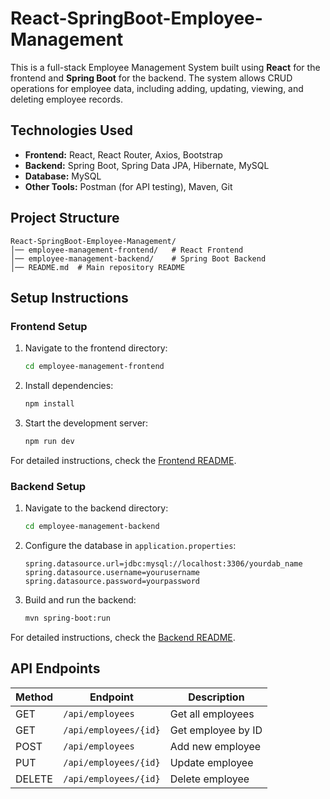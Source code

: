# React-SpringBoot-Employee-Management

This is a full-stack Employee Management System built using **React** for the frontend and **Spring Boot** for the backend. The system allows CRUD operations for employee data, including adding, updating, viewing, and deleting employee records.

## Technologies Used

- **Frontend:** React, React Router, Axios, Bootstrap
- **Backend:** Spring Boot, Spring Data JPA, Hibernate, MySQL
- **Database:** MySQL
- **Other Tools:** Postman (for API testing), Maven, Git

## Project Structure

```
React-SpringBoot-Employee-Management/
│── employee-management-frontend/   # React Frontend
│── employee-management-backend/    # Spring Boot Backend
│── README.md  # Main repository README
```

## Setup Instructions

### Frontend Setup
1. Navigate to the frontend directory:
   ```sh
   cd employee-management-frontend
   ```
2. Install dependencies:
   ```sh
   npm install
   ```
3. Start the development server:
   ```sh
   npm run dev
   ```

For detailed instructions, check the [Frontend README](employee-management-frontend/README.md).

### Backend Setup
1. Navigate to the backend directory:
   ```sh
   cd employee-management-backend
   ```
2. Configure the database in `application.properties`:
   ```properties
   spring.datasource.url=jdbc:mysql://localhost:3306/yourdab_name
   spring.datasource.username=yourusername
   spring.datasource.password=yourpassword
   ```
3. Build and run the backend:
   ```sh
   mvn spring-boot:run
   ```

For detailed instructions, check the [Backend README](employee-management-backend/README.md).

## API Endpoints
| Method | Endpoint | Description |
|--------|---------|-------------|
| GET | `/api/employees` | Get all employees |
| GET | `/api/employees/{id}` | Get employee by ID |
| POST | `/api/employees` | Add new employee |
| PUT | `/api/employees/{id}` | Update employee |
| DELETE | `/api/employees/{id}` | Delete employee |

